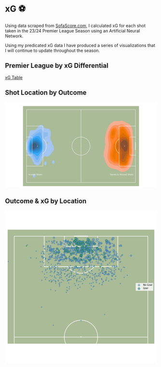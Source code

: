 # xG ⚽️
Using data scraped from [SofaScore.com](https://www.SofaScore.com), I calculated xG for each shot taken in the 23/24 Premier League Season using an Artificial Neural Network. 

Using my predicated xG data I have produced a series of visualizations that I will continue to update throughout the season.

## Premier League by xG Differential
[xG Table](assets/xG_table.md)


## Shot Location by Outcome

![](assets/shotmap.png)

## Outcome & xG by Location

![](assets/xg_map.png)
